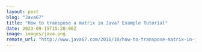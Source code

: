 ```yaml
---
layout: post
blog: "Java67"
title: "How to transpose a matrix in Java? Example Tutorial"
date: 2023-09-15T15:20:00Z
image: images/java.png
remote_url: "http://www.java67.com/2016/10/how-to-transpose-matrix-in-java-example.html"
---
```


